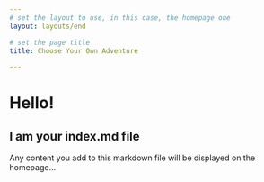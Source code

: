 ```yaml
---
# set the layout to use, in this case, the homepage one
layout: layouts/end

# set the page title
title: Choose Your Own Adventure

---
```



# Hello!

## I am your index.md file

Any content you add to this markdown file will be displayed on the homepage...

